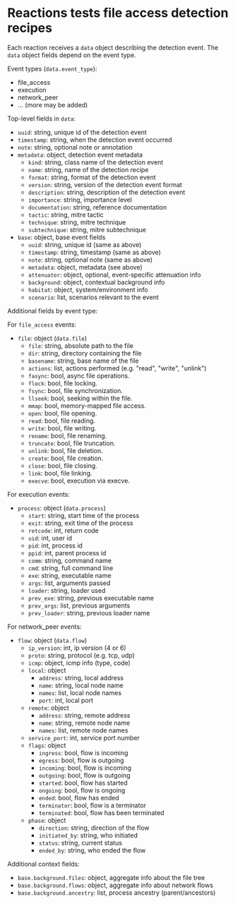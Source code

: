 # Reactions tests file access detection recipes

Each reaction receives a `data` object describing the detection event.
The `data` object fields depend on the event type.

Event types (`data.event_type`):

- file_access
- execution
- network_peer
- ... (more may be added)

Top-level fields in `data`:

- `uuid`: string, unique id of the detection event
- `timestamp`: string, when the detection event occurred
- `note`: string, optional note or annotation
- `metadata`: object, detection event metadata
  - `kind`: string, class name of the detection event
  - `name`: string, name of the detection recipe
  - `format`: string, format of the detection event
  - `version`: string, version of the detection event format
  - `description`: string, description of the detection event
  - `importance`: string, importance level
  - `documentation`: string, reference documentation
  - `tactic`: string, mitre tactic
  - `technique`: string, mitre technique
  - `subtechnique`: string, mitre subtechnique
- `base`: object, base event fields
  - `uuid`: string, unique id (same as above)
  - `timestamp`: string, timestamp (same as above)
  - `note`: string, optional note (same as above)
  - `metadata`: object, metadata (see above)
  - `attenuator`: object, optional, event-specific attenuation info
  - `background`: object, contextual background info
  - `habitat`: object, system/environment info
  - `scenario`: list, scenarios relevant to the event

Additional fields by event type:

For `file_access` events:

- `file`: object (`data.file`)
  - `file`: string, absolute path to the file
  - `dir`: string, directory containing the file
  - `basename`: string, base name of the file
  - `actions`: list, actions performed (e.g. "read", "write", "unlink")
  - `fasync`: bool, async file operations.
  - `flock`: bool, file locking.
  - `fsync`: bool, file synchronization.
  - `llseek`: bool, seeking within the file.
  - `mmap`: bool, memory-mapped file access.
  - `open`: bool, file opening.
  - `read`: bool, file reading.
  - `write`: bool, file writing.
  - `rename`: bool, file renaming.
  - `truncate`: bool, file truncation.
  - `unlink`: bool, file deletion.
  - `create`: bool, file creation.
  - `close`: bool, file closing.
  - `link`: bool, file linking.
  - `execve`: bool, execution via execve.

For execution events:

- `process`: object (`data.process`)
  - `start`: string, start time of the process
  - `exit`: string, exit time of the process
  - `retcode`: int, return code
  - `uid`: int, user id
  - `pid`: int, process id
  - `ppid`: int, parent process id
  - `comm`: string, command name
  - `cmd`: string, full command line
  - `exe`: string, executable name
  - `args`: list, arguments passed
  - `loader`: string, loader used
  - `prev_exe`: string, previous executable name
  - `prev_args`: list, previous arguments
  - `prev_loader`: string, previous loader name

For network_peer events:

- `flow`: object (`data.flow`)
  - `ip_version`: int, ip version (4 or 6)
  - `proto`: string, protocol (e.g. tcp, udp)
  - `icmp`: object, icmp info (type, code)
  - `local`: object
    - `address`: string, local address
    - `name`: string, local node name
    - `names`: list, local node names
    - `port`: int, local port
  - `remote`: object
    - `address`: string, remote address
    - `name`: string, remote node name
    - `names`: list, remote node names
  - `service_port`: int, service port number
  - `flags`: object
    - `ingress`: bool, flow is incoming
    - `egress`: bool, flow is outgoing
    - `incoming`: bool, flow is incoming
    - `outgoing`: bool, flow is outgoing
    - `started`: bool, flow has started
    - `ongoing`: bool, flow is ongoing
    - `ended`: bool, flow has ended
    - `terminator`: bool, flow is a terminator
    - `terminated`: bool, flow has been terminated
  - `phase`: object
    - `direction`: string, direction of the flow
    - `initiated_by`: string, who initiated
    - `status`: string, current status
    - `ended_by`: string, who ended the flow

Additional context fields:

- `base.background.files`: object, aggregate info about the file tree
- `base.background.flows`: object, aggregate info about network flows
- `base.background.ancestry`: list, process ancestry (parent/ancestors)
